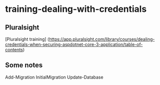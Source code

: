 # training-dealing-with-credentials

## Pluralsight

[Pluralsight training] (https://app.pluralsight.com/library/courses/dealing-credentials-when-securing-aspdotnet-core-3-application/table-of-contents)

## Some notes

Add-Migration InitialMigration
Update-Database
